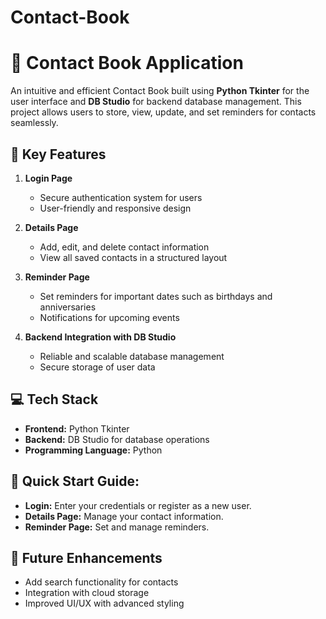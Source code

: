 # Contact-Book


# 📖 Contact Book Application  

An intuitive and efficient Contact Book built using **Python Tkinter** for the user interface and **DB Studio** for backend database management. This project allows users to store, view, update, and set reminders for contacts seamlessly.



## 🔑 Key Features

1. **Login Page**  
   - Secure authentication system for users  
   - User-friendly and responsive design  

2. **Details Page**  
   - Add, edit, and delete contact information  
   - View all saved contacts in a structured layout  

3. **Reminder Page**  
   - Set reminders for important dates such as birthdays and anniversaries  
   - Notifications for upcoming events  

4. **Backend Integration with DB Studio**  
   - Reliable and scalable database management  
   - Secure storage of user data  


## 💻 Tech Stack  

- **Frontend:** Python Tkinter  
- **Backend:** DB Studio for database operations  
- **Programming Language:** Python  


## 🚦 Quick Start Guide:  
   - **Login:** Enter your credentials or register as a new user.  
   - **Details Page:** Manage your contact information.  
   - **Reminder Page:** Set and manage reminders.  


## 🎯 Future Enhancements  

- Add search functionality for contacts  
- Integration with cloud storage  
- Improved UI/UX with advanced styling  
